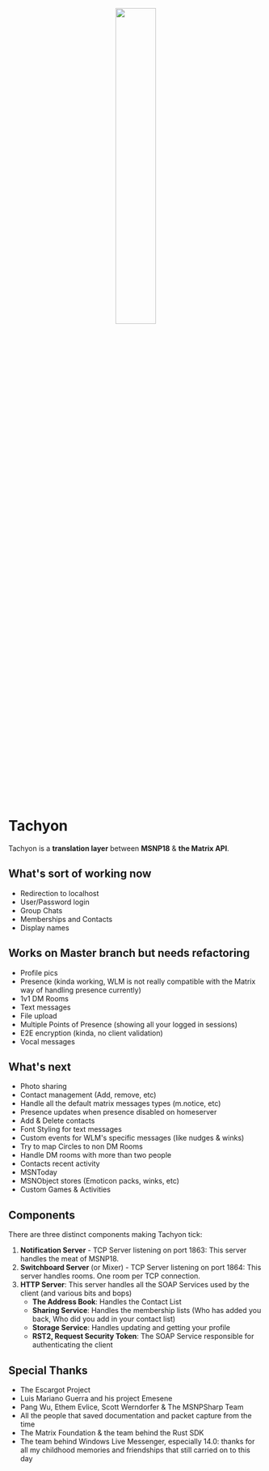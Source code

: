 <p align=center>
<img src="https://github.com/aeoncl/wlmatrix-rust/assets/48886723/7691e064-30bf-4253-99db-62f77b57d9ac"  width="40%" />
</p>

# Tachyon
Tachyon is a **translation layer** between **MSNP18** & **the Matrix API**. 

## What's sort of working now
 - Redirection to localhost
 - User/Password login
 - Group Chats
 - Memberships and Contacts
 - Display names

## Works on Master branch but needs refactoring
 - Profile pics
 - Presence (kinda working, WLM is not really compatible with the Matrix way of handling presence currently)
 - 1v1 DM Rooms
 - Text messages
 - File upload
 - Multiple Points of Presence (showing all your logged in sessions)
 - E2E encryption (kinda, no client validation)
 - Vocal messages
   
## What's next
 - Photo sharing
 - Contact management (Add, remove, etc)
 - Handle all the default matrix messages types (m.notice, etc)
 - Presence updates when presence disabled on homeserver
 - Add & Delete contacts
 - Font Styling for text messages
 - Custom events for WLM's specific messages (like nudges & winks)
 - Try to map Circles to non DM Rooms
 - Handle DM rooms with more than two people
 - Contacts recent activity
 - MSNToday
 - MSNObject stores (Emoticon packs, winks, etc)
 - Custom Games & Activities

## Components
There are three distinct components making Tachyon tick:

 1. **Notification Server** - TCP Server listening on port 1863: This server handles the meat of MSNP18.
 2. **Switchboard Server** (or Mixer) - TCP Server listening on port 1864: This server handles rooms. One room per TCP connection.
 3. **HTTP Server**: This server handles all the SOAP Services used by the client (and various bits and bops)
	 - **The Address Book**: Handles the Contact List
	 - **Sharing Service**: Handles the membership lists (Who has added you back, Who did you add in your contact list)
	 - **Storage Service**: Handles updating and getting your profile
	 - **RST2, Request Security Token**: The SOAP Service responsible for authenticating the client

## Special Thanks
 - The Escargot Project
 - Luis Mariano Guerra and his project Emesene
 - Pang Wu, Ethem Evlice, Scott Werndorfer & The MSNPSharp Team 
 - All the people that saved documentation and packet capture from the time
 - The Matrix Foundation & the team behind the Rust SDK
 - The team behind Windows Live Messenger, especially 14.0: thanks for all my childhood memories and friendships that still carried on to this day
